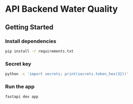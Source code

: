 # API Backend Water Quality

## Getting Started

### Install dependencies

```bash
pip install -r requirements.txt
```

### Secret key

```bash
python -c 'import secrets; print(secrets.token_hex(32))'
```

### Run the app

```bash
fastapi dev app
```
